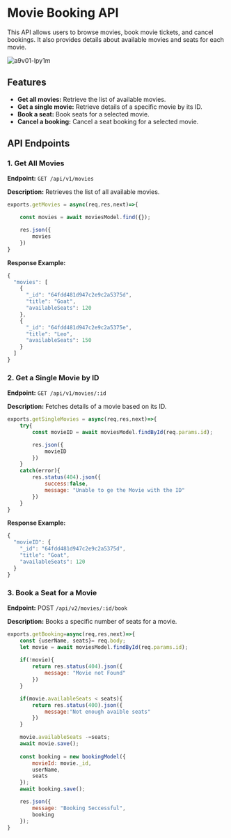 # Movie Booking API

This API allows users to browse movies, book movie tickets, and cancel bookings. It also provides details about available movies and seats for each movie.

![a9v01-lpy1m](https://github.com/user-attachments/assets/db6aee35-3e8c-43b9-b607-7e5cb69b86bd)

## Features

- **Get all movies:** Retrieve the list of available movies.
- **Get a single movie:** Retrieve details of a specific movie by its ID.
- **Book a seat:** Book seats for a selected movie.
- **Cancel a booking:** Cancel a seat booking for a selected movie.

## API Endpoints
### 1. Get All Movies
**Endpoint:** `GET /api/v1/movies`

**Description:** Retrieves the list of all available movies.

```javascript
exports.getMovies = async(req,res,next)=>{

    const movies = await moviesModel.find({});

    res.json({
        movies
    })
}
```
**Response Example:**
```javascript
{
  "movies": [
    {
      "_id": "64fdd481d947c2e9c2a5375d",
      "title": "Goat",
      "availableSeats": 120
    },
    {
      "_id": "64fdd481d947c2e9c2a5375e",
      "title": "Leo",
      "availableSeats": 150
    }
  ]
}
```

### 2. Get a Single Movie by ID
**Endpoint:** `GET /api/v1/movies/:id`

**Description:** Fetches details of a movie based on its ID.

```javascript
exports.getSingleMovies = async(req,res,next)=>{
    try{
        const movieID = await moviesModel.findById(req.params.id);

        res.json({
            movieID
        })
    }
    catch(error){
        res.status(404).json({
            success:false,
            message: "Unable to ge the Movie with the ID"
        })
    }
}
```

**Response Example:**
```javascript
{
  "movieID": {
    "_id": "64fdd481d947c2e9c2a5375d",
    "title": "Goat",
    "availableSeats": 120
  }
}
```

### 3. Book a Seat for a Movie
**Endpoint:** POST `/api/v2/movies/:id/book`

**Description:** Books a specific number of seats for a movie.

```javascript
exports.getBooking=async(req,res,next)=>{
    const {userName, seats}= req.body;
    let movie = await moviesModel.findById(req.params.id);
    
    if(!movie){
        return res.status(404).json({
            message: "Movie not Found"
        })
    }

    if(movie.availableSeats < seats){
        return res.status(400).json({
            message:"Not enough avaible seats"
        })
    }

    movie.availableSeats -=seats;
    await movie.save();
    
    const booking = new bookingModel({
        movieId: movie._id,
        userName,
        seats
    });
    await booking.save();

    res.json({
        message: "Booking Seccessful",
        booking
    });
}

```
